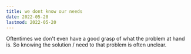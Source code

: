 ```yaml
---
title: we dont know our needs
date: 2022-05-20
lastmod: 2022-05-20
---
```

Oftentimes we don't even have a good grasp of what the problem at hand is. So knowing the solution / need to that problem is often unclear.